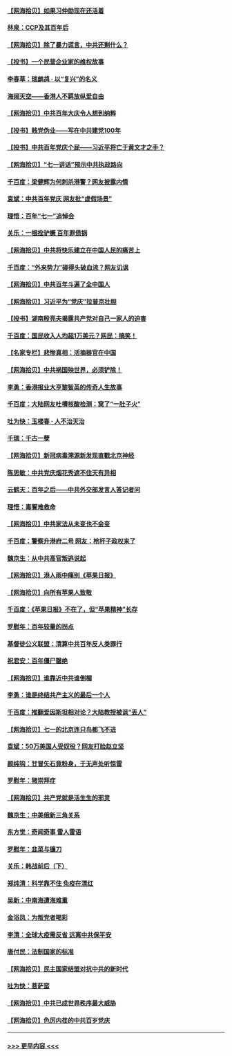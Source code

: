 #### [【网海拾贝】如果习仲勋现在还活着](../pages/nsc993/n13073410.md?t=07071951) 
#### [林泉：CCP及其百年后](../pages/nsc993/n13073226.md?t=07071951) 
#### [【网海拾贝】除了暴力谎言，中共还剩什么？](../pages/nsc993/n13071082.md?t=07071951) 
#### [【投书】一个民营企业家的维权故事](../pages/nsc993/n13070932.md?t=07071951) 
#### [李春草：瑞鹧鸪 · 以“复兴”的名义](../pages/nsc993/n13069984.md?t=07071951) 
#### [海阔天空——香港人不羁放纵爱自由](../pages/nsc993/n13069407.md?t=07071951) 
#### [【网海拾贝】中共百年大庆令人想到纳粹](../pages/nsc993/n13068483.md?t=07071951) 
#### [【投书】贱党伪业——写在中共建党100年](../pages/nsc993/n13067843.md?t=07071951) 
#### [【投书】中共百年党庆个屁——习近平将亡于黄文才之手？](../pages/nsc993/n13067425.md?t=07071951) 
#### [【网海拾贝】“七一讲话”预示中共执政路向](../pages/nsc993/n13066434.md?t=07071951) 
#### [千百度：梁健辉为何刺杀港警？网友披露内情](../pages/nsc993/n13066979.md?t=07071951) 
#### [袁斌：中共百年党庆 网友批“虚假场景”](../pages/nsc993/n13066385.md?t=07071951) 
#### [理悟：百年“七一”追悼会](../pages/nsc993/n13066106.md?t=07071951) 
#### [关乐：一根拴驴橛 百年罪债锅](../pages/nsc993/n13066089.md?t=07071951) 
#### [【网海拾贝】中共将快乐建立在中国人民的痛苦上](../pages/nsc993/n13064939.md?t=07071951) 
#### [千百度：“外来势力”碰得头破血流？网友讥讽](../pages/nsc993/n13064878.md?t=07071951) 
#### [【网海拾贝】中共百年斗遍了全中国人](../pages/nsc993/n13060020.md?t=07071951) 
#### [【网海拾贝】习近平为“党庆”拉普京壮胆](../pages/nsc993/n13057781.md?t=07071951) 
#### [【投书】湖南殷亮夫揭露共产党对自己一家人的迫害](../pages/nsc993/n13057744.md?t=07071951) 
#### [千百度：国民收入人均超1万美元？网民：搞笑！](../pages/nsc993/n13057692.md?t=07071951) 
#### [【名家专栏】悲惨真相：活摘器官在中国](../pages/nsc993/n13056611.md?t=07071951) 
#### [【网海拾贝】中共祸国殃世界，必须铲除！](../pages/nsc993/n13056011.md?t=07071951) 
#### [李勇：香港报业大亨黎智英的传奇人生故事](../pages/nsc993/n13055258.md?t=07071951) 
#### [千百度：大陆网友吐槽核酸检测：窝了“一肚子火”](../pages/nsc993/n13055194.md?t=07071951) 
#### [吐为快：玉楼春 · 人不治天治](../pages/nsc993/n13054028.md?t=07071951) 
#### [千瑞：千古一孽](../pages/nsc993/n13054016.md?t=07071951) 
#### [【网海拾贝】新冠病毒溯源新发现直戳北京神经](../pages/nsc993/n13052425.md?t=07071951) 
#### [陈思敏：中共党庆烟花秀遮不住天有异相](../pages/nsc993/n13052020.md?t=07071951) 
#### [云鹤天：百年之后——中共外交部发言人答记者问](../pages/nsc993/n13051604.md?t=07071951) 
#### [理悟：毒誓难救命](../pages/nsc993/n13051601.md?t=07071951) 
#### [【网海拾贝】中共家法从未变也不会变](../pages/nsc993/n13050366.md?t=07071951) 
#### [千百度：警察升港府二号 网友：枪杆子政权来了](../pages/nsc993/n13050261.md?t=07071951) 
#### [魏京生：从中共高官叛逃说起](../pages/nsc993/n13048997.md?t=07071951) 
#### [【网海拾贝】港人雨中痛别《苹果日报》](../pages/nsc993/n13048941.md?t=07071951) 
#### [【网海拾贝】向所有苹果人致敬](../pages/nsc993/n13046795.md?t=07071951) 
#### [千百度：《苹果日报》不在了，但“苹果精神”长存](../pages/nsc993/n13046703.md?t=07071951) 
#### [罗慰年：百年较量的拐点](../pages/nsc993/n13046542.md?t=07071951) 
#### [基督徒公义联盟：清算中共百年反人类罪行](../pages/nsc993/n13046499.md?t=07071951) 
#### [祝君安：百年僵尸罄绝](../pages/nsc993/n13045595.md?t=07071951) 
#### [【网海拾贝】谁靠近中共谁倒楣](../pages/nsc993/n13044667.md?t=07071951) 
#### [李勇：谁是终结共产主义的最后一个人](../pages/nsc993/n13044397.md?t=07071951) 
#### [千百度：推翻爱因斯坦相对论？大陆教授被讽“丢人”](../pages/nsc993/n13043908.md?t=07071951) 
#### [【网海拾贝】七一的北京连只鸟都飞不进](../pages/nsc993/n13041377.md?t=07071951) 
#### [袁斌：50万美国人受奴役？网友打脸赵立坚](../pages/nsc993/n13041330.md?t=07071951) 
#### [颜纯钩：甘冒矢石竟粉身，于无声处听惊雷](../pages/nsc993/n13041140.md?t=07071951) 
#### [罗慰年：猪崇拜症](../pages/nsc993/n13041071.md?t=07071951) 
#### [【网海拾贝】共产党就是活生生的邪灵](../pages/nsc993/n13036627.md?t=07071951) 
#### [魏京生：中美俄新三角关系](../pages/nsc993/n13035986.md?t=07071951) 
#### [东方觉：奇闻奇事 雷人雷语](../pages/nsc993/n13035878.md?t=07071951) 
#### [罗慰年：韭菜与镰刀](../pages/nsc993/n13034374.md?t=07071951) 
#### [关乐：韩战前后（下）](../pages/nsc993/n13034113.md?t=07071951) 
#### [郑纯清：科学靠不住 免疫在漂红](../pages/nsc993/n13034093.md?t=07071951) 
#### [吴新：中南海遭海难重](../pages/nsc993/n13034084.md?t=07071951) 
#### [金浴凤：为叛党者喝彩](../pages/nsc993/n13034058.md?t=07071951) 
#### [李清：全球大疫需反省 远离中共保平安](../pages/nsc993/n13033784.md?t=07071951) 
#### [唐付民：法制国家的标准](../pages/nsc993/n13032944.md?t=07071951) 
#### [【网海拾贝】民主国家结盟对抗中共的新时代](../pages/nsc993/n13031717.md?t=07071951) 
#### [吐为快：菩萨蛮](../pages/nsc993/n13030033.md?t=07071951) 
#### [【网海拾贝】中共已成世界秩序最大威胁](../pages/nsc993/n13028138.md?t=07071951) 
#### [【网海拾贝】色厉内荏的中共百岁党庆](../pages/nsc993/n13025582.md?t=07071951) 

----
#### [ >>> 更早内容 <<< ](../indexes/nsc993-earlier.md)
